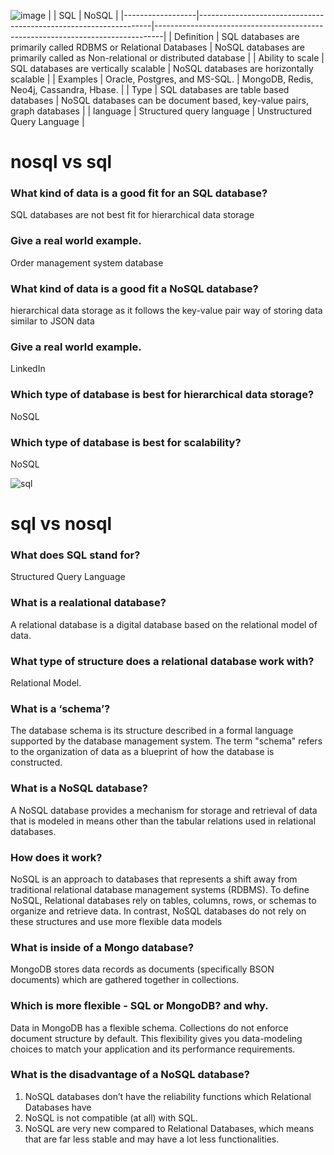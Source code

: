![image](https://user-images.githubusercontent.com/30804087/125169750-413fdf80-e1b4-11eb-8d9c-8313f1513960.png)
|                  | SQL                                                              | NoSQL                                                                          |
|------------------|------------------------------------------------------------------|--------------------------------------------------------------------------------|
| Definition       | SQL databases are primarily called RDBMS or Relational Databases | NoSQL databases are primarily called as Non-relational or distributed database |
| Ability to scale | SQL databases are vertically scalable                            | NoSQL databases are horizontally scalable                                      |
| Examples         | Oracle, Postgres, and MS-SQL.                                    | MongoDB, Redis, Neo4j, Cassandra, Hbase.                                       |
| Type             | SQL databases are table based databases                          | NoSQL databases can be document based, key-value pairs, graph databases        |
| language         | Structured query language                                        | Unstructured Query Language                                                    |
# nosql vs sql
### What kind of data is a good fit for an SQL database?
SQL databases are not best fit for hierarchical data storage
### Give a real world example.
Order management system database
### What kind of data is a good fit a NoSQL database?
hierarchical data storage as it follows the key-value pair way of storing data similar to JSON data
### Give a real world example.
LinkedIn
### Which type of database is best for hierarchical data storage?
NoSQL
### Which type of database is best for scalability?
NoSQL

![sql](https://sometkip.files.wordpress.com/2018/02/download.png?w=600)

# sql vs nosql 
### What does SQL stand for?
Structured Query Language
### What is a realational database?
A relational database is a digital database based on the relational model of data.
### What type of structure does a relational database work with?
Relational Model. 
### What is a ‘schema’?
The database schema is its structure described in a formal language supported by the database management system. The term "schema" refers to the organization of data as a blueprint of how the database is constructed.
### What is a NoSQL database?
A NoSQL database provides a mechanism for storage and retrieval of data that is modeled in means other than the tabular relations used in relational databases.
### How does it work?
 NoSQL is an approach to databases that represents a shift away from traditional relational database management systems (RDBMS). To define NoSQL, Relational databases rely on tables, columns, rows, or schemas to organize and retrieve data. In contrast, NoSQL databases do not rely on these structures and use more flexible data models
### What is inside of a Mongo database?
MongoDB stores data records as documents (specifically BSON documents) which are gathered together in collections.
### Which is more flexible - SQL or MongoDB? and why.
Data in MongoDB has a flexible schema. Collections do not enforce document structure by default. This flexibility gives you data-modeling choices to match your application and its performance requirements.
### What is the disadvantage of a NoSQL database?
1. NoSQL databases don’t have the reliability functions which Relational Databases have
2. NoSQL is not compatible (at all) with SQL.
3. NoSQL are very new compared to Relational Databases, which means that are far less stable and may have a lot less functionalities.
